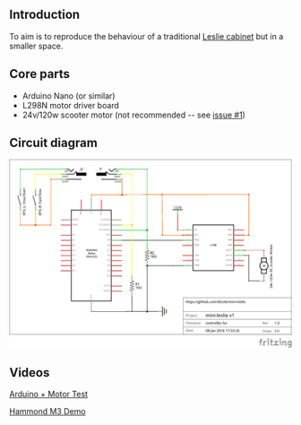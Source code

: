 ## Introduction

To aim is to reproduce the behaviour of a traditional [Leslie cabinet][Leslie] but in a smaller space.

## Core parts

* Arduino Nano (or similar)
* L298N motor driver board
* 24v/120w scooter motor (not recommended -- see [issue #1](./issues/1))

## Circuit diagram

![v1 schematic](./v1/controller_schem.png)

## Videos

[Arduino + Motor Test](https://www.youtube.com/watch?v=1-SFwXpB4cE)

[Hammond M3 Demo](https://www.youtube.com/watch?v=sb72E83Was0)


[Leslie]: https://en.wikipedia.org/wiki/Leslie_speaker
